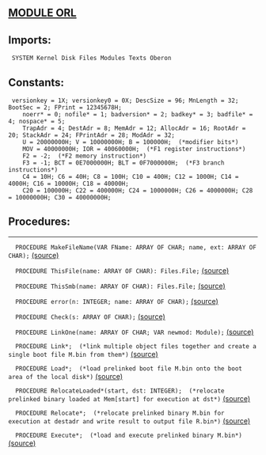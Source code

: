 
## [MODULE ORL](https://github.com/io-core/Build/blob/main/ORL.Mod)

  ## Imports:
` SYSTEM Kernel Disk Files Modules Texts Oberon`

  ## Constants:
```
 versionkey = 1X; versionkey0 = 0X; DescSize = 96; MnLength = 32; BootSec = 2; FPrint = 12345678H;
    noerr* = 0; nofile* = 1; badversion* = 2; badkey* = 3; badfile* = 4; nospace* = 5;
    TrapAdr = 4; DestAdr = 8; MemAdr = 12; AllocAdr = 16; RootAdr = 20; StackAdr = 24; FPrintAdr = 28; ModAdr = 32;
    U = 20000000H; V = 10000000H; B = 100000H;  (*modifier bits*)
    MOV = 40000000H; IOR = 40060000H;  (*F1 register instructions*)
    F2 = -2;  (*F2 memory instruction*)
    F3 = -1; BCT = 0E7000000H; BLT = 0F7000000H;  (*F3 branch instructions*)
    C4 = 10H; C6 = 40H; C8 = 100H; C10 = 400H; C12 = 1000H; C14 = 4000H; C16 = 10000H; C18 = 40000H;
    C20 = 100000H; C22 = 400000H; C24 = 1000000H; C26 = 4000000H; C28 = 10000000H; C30 = 40000000H;

```
## Procedures:
---

`  PROCEDURE MakeFileName(VAR FName: ARRAY OF CHAR; name, ext: ARRAY OF CHAR);` [(source)](https://github.com/io-core/Build/blob/main/ORL.Mod#L38)


`  PROCEDURE ThisFile(name: ARRAY OF CHAR): Files.File;` [(source)](https://github.com/io-core/Build/blob/main/ORL.Mod#L46)


`  PROCEDURE ThisSmb(name: ARRAY OF CHAR): Files.File;` [(source)](https://github.com/io-core/Build/blob/main/ORL.Mod#L52)


`  PROCEDURE error(n: INTEGER; name: ARRAY OF CHAR);` [(source)](https://github.com/io-core/Build/blob/main/ORL.Mod#L61)


`  PROCEDURE Check(s: ARRAY OF CHAR);` [(source)](https://github.com/io-core/Build/blob/main/ORL.Mod#L65)


`  PROCEDURE LinkOne(name: ARRAY OF CHAR; VAR newmod: Module);` [(source)](https://github.com/io-core/Build/blob/main/ORL.Mod#L76)


`  PROCEDURE Link*;  (*link multiple object files together and create a single boot file M.bin from them*)` [(source)](https://github.com/io-core/Build/blob/main/ORL.Mod#L254)


`  PROCEDURE Load*;  (*load prelinked boot file M.bin onto the boot area of the local disk*)` [(source)](https://github.com/io-core/Build/blob/main/ORL.Mod#L308)


`  PROCEDURE RelocateLoaded*(start, dst: INTEGER);  (*relocate prelinked binary loaded at Mem[start] for execution at dst*)` [(source)](https://github.com/io-core/Build/blob/main/ORL.Mod#L333)


`  PROCEDURE Relocate*;  (*relocate prelinked binary M.bin for execution at destadr and write result to output file R.bin*)` [(source)](https://github.com/io-core/Build/blob/main/ORL.Mod#L385)


`  PROCEDURE Execute*;  (*load and execute prelinked binary M.bin*)` [(source)](https://github.com/io-core/Build/blob/main/ORL.Mod#L425)

